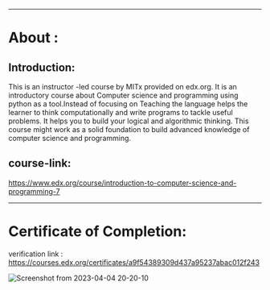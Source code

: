 

---
About :
====
Introduction:
-----
This is an instructor -led course by MITx provided on edx.org. It is an introductory course about Computer science and programming using python as a tool.Instead of focusing on
Teaching the language helps the learner to think computationally and write programs to tackle useful problems. It helps you to build your logical and algorithmic thinking.
This course might work as a solid foundation to build advanced knowledge of computer science and programming.

course-link:
------
https://www.edx.org/course/introduction-to-computer-science-and-programming-7



---
Certificate of Completion:
====
verification link : https://courses.edx.org/certificates/a9f54389309d437a95237abac012f243





![Screenshot from 2023-04-04 20-20-10](https://user-images.githubusercontent.com/76735748/229831297-5ac16e03-ca0d-4e04-91d9-b32479658228.png)



